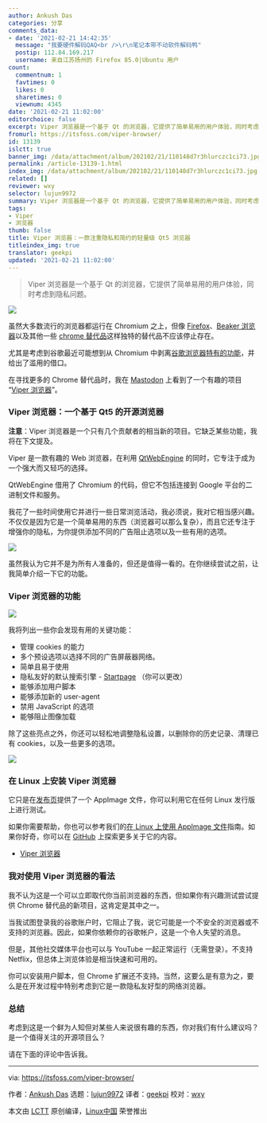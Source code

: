 ```yaml
---
author: Ankush Das
categories: 分享
comments_data:
- date: '2021-02-21 14:42:35'
  message: "我要硬件解码QAQ<br />\r\n笔记本带不动软件解码鸭"
  postip: 112.84.169.217
  username: 来自江苏扬州的 Firefox 85.0|Ubuntu 用户
count:
  commentnum: 1
  favtimes: 0
  likes: 0
  sharetimes: 0
  viewnum: 4345
date: '2021-02-21 11:02:00'
editorchoice: false
excerpt: Viper 浏览器是一个基于 Qt 的浏览器，它提供了简单易用的用户体验，同时考虑到隐私问题。
fromurl: https://itsfoss.com/viper-browser/
id: 13139
islctt: true
banner_img: /data/attachment/album/202102/21/110148d7r3hlurczc1ci73.jpg
permalink: /article-13139-1.html
index_img: /data/attachment/album/202102/21/110148d7r3hlurczc1ci73.jpg.thumb.jpg
related: []
reviewer: wxy
selector: lujun9972
summary: Viper 浏览器是一个基于 Qt 的浏览器，它提供了简单易用的用户体验，同时考虑到隐私问题。
tags:
- Viper
- 浏览器
thumb: false
title: Viper 浏览器：一款注重隐私和简约的轻量级 Qt5 浏览器
titleindex_img: true
translator: geekpi
updated: '2021-02-21 11:02:00'
---
```



> 
> Viper 浏览器是一个基于 Qt 的浏览器，它提供了简单易用的用户体验，同时考虑到隐私问题。
> 
> 
> 


![](/data/attachment/album/202102/21/110148d7r3hlurczc1ci73.jpg)


虽然大多数流行的浏览器都运行在 Chromium 之上，但像 [Firefox](https://www.mozilla.org/en-US/firefox/new/)、[Beaker 浏览器](https://itsfoss.com/beaker-browser-1-release/)以及其他一些 [chrome 替代品](https://itsfoss.com/open-source-browsers-linux/)这样独特的替代品不应该停止存在。


尤其是考虑到谷歌最近可能想到从 Chromium 中剥离[谷歌浏览器特有的功能](https://www.bleepingcomputer.com/news/google/google-to-kill-chrome-sync-feature-in-third-party-browsers/)，并给出了滥用的借口。


在寻找更多的 Chrome 替代品时，我在 [Mastodon](https://mastodon.social/web/accounts/199851) 上看到了一个有趣的项目 “[Viper 浏览器](https://github.com/LeFroid/Viper-Browser)”。


### Viper 浏览器：一个基于 Qt5 的开源浏览器


**注意**：Viper 浏览器是一个只有几个贡献者的相当新的项目。它缺乏某些功能，我将在下文提及。


Viper 是一款有趣的 Web 浏览器，在利用 [QtWebEngine](https://wiki.qt.io/QtWebEngine) 的同时，它专注于成为一个强大而又轻巧的选择。


QtWebEngine 借用了 Chromium 的代码，但它不包括连接到 Google 平台的二进制文件和服务。


我花了一些时间使用它并进行一些日常浏览活动，我必须说，我对它相当感兴趣。不仅仅是因为它是一个简单易用的东西（浏览器可以那么复杂），而且它还专注于增强你的隐私，为你提供添加不同的广告阻止选项以及一些有用的选项。


![](/data/attachment/album/202102/21/110235nh9jsyqkkfdv87wv.jpg)


虽然我认为它并不是为所有人准备的，但还是值得一看的。在你继续尝试之前，让我简单介绍一下它的功能。


### Viper 浏览器的功能


![](/data/attachment/album/202102/21/110235rvn252c8f38ff5fb.jpg)


我将列出一些你会发现有用的关键功能：


* 管理 cookies 的能力
* 多个预设选项以选择不同的广告屏蔽器网络。
* 简单且易于使用
* 隐私友好的默认搜索引擎 - [Startpage](https://www.startpage.com) （你可以更改）
* 能够添加用户脚本
* 能够添加新的 user-agent
* 禁用 JavaScript 的选项
* 能够阻止图像加载


除了这些亮点之外，你还可以轻松地调整隐私设置，以删除你的历史记录、清理已有 cookies，以及一些更多的选项。


![](/data/attachment/album/202102/21/110237h1c7texo6zto9shl.jpg)


### 在 Linux 上安装 Viper 浏览器


它只是在[发布页](https://github.com/LeFroid/Viper-Browser/releases)提供了一个 AppImage 文件，你可以利用它在任何 Linux 发行版上进行测试。


如果你需要帮助，你也可以参考我们的[在 Linux 上使用 AppImage 文件](https://itsfoss.com/use-appimage-linux/)指南。如果你好奇，你可以在 [GitHub](https://github.com/LeFroid/Viper-Browser) 上探索更多关于它的内容。


* [Viper 浏览器](https://github.com/LeFroid/Viper-Browser)


### 我对使用 Viper 浏览器的看法


我不认为这是一个可以立即取代你当前浏览器的东西，但如果你有兴趣测试尝试提供 Chrome 替代品的新项目，这肯定是其中之一。


当我试图登录我的谷歌账户时，它阻止了我，说它可能是一个不安全的浏览器或不支持的浏览器。因此，如果你依赖你的谷歌帐户，这是一个令人失望的消息。


但是，其他社交媒体平台也可以与 YouTube 一起正常运行（无需登录）。不支持 Netflix，但总体上浏览体验是相当快速和可用的。


你可以安装用户脚本，但 Chrome 扩展还不支持。当然，这要么是有意为之，要么是在开发过程中特别考虑到它是一款隐私友好型的网络浏览器。


### 总结


考虑到这是一个鲜为人知但对某些人来说很有趣的东西，你对我们有什么建议吗？ 是一个值得关注的开源项目么？


请在下面的评论中告诉我。




---


via: <https://itsfoss.com/viper-browser/>


作者：[Ankush Das](https://itsfoss.com/author/ankush/) 选题：[lujun9972](https://github.com/lujun9972) 译者：[geekpi](https://github.com/geekpi) 校对：[wxy](https://github.com/wxy)


本文由 [LCTT](https://github.com/LCTT/TranslateProject) 原创编译，[Linux中国](https://linux.cn/) 荣誉推出